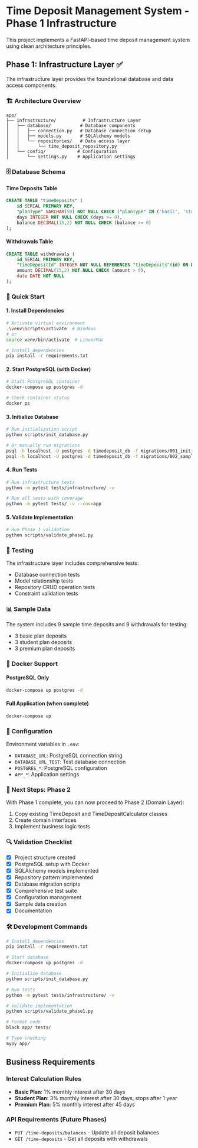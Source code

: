 # Time Deposit Management System - Phase 1 Infrastructure

This project implements a FastAPI-based time deposit management system using clean architecture principles.

## Phase 1: Infrastructure Layer ✅

The infrastructure layer provides the foundational database and data access components.

### 🏗️ Architecture Overview

```
app/
├── infrastructure/          # Infrastructure Layer
│   ├── database/           # Database components
│   │   ├── connection.py   # Database connection setup
│   │   ├── models.py       # SQLAlchemy models
│   │   └── repositories/   # Data access layer
│   │       └── time_deposit_repository.py
│   └── config/            # Configuration
│       └── settings.py    # Application settings
```

### 🗄️ Database Schema

#### Time Deposits Table
```sql
CREATE TABLE "timeDeposits" (
    id SERIAL PRIMARY KEY,
    "planType" VARCHAR(50) NOT NULL CHECK ("planType" IN ('basic', 'student', 'premium')),
    days INTEGER NOT NULL CHECK (days >= 0),
    balance DECIMAL(15,2) NOT NULL CHECK (balance >= 0)
);
```

#### Withdrawals Table
```sql
CREATE TABLE withdrawals (
    id SERIAL PRIMARY KEY,
    "timeDepositId" INTEGER NOT NULL REFERENCES "timeDeposits"(id) ON DELETE CASCADE,
    amount DECIMAL(15,2) NOT NULL CHECK (amount > 0),
    date DATE NOT NULL
);
```

### 🚀 Quick Start

#### 1. Install Dependencies
```bash
# Activate virtual environment
.\venv\Scripts\activate  # Windows
# or
source venv/bin/activate  # Linux/Mac

# Install dependencies
pip install -r requirements.txt
```

#### 2. Start PostgreSQL (with Docker)
```bash
# Start PostgreSQL container
docker-compose up postgres -d

# Check container status
docker ps
```

#### 3. Initialize Database
```bash
# Run initialization script
python scripts/init_database.py

# Or manually run migrations
psql -h localhost -U postgres -d timedeposit_db -f migrations/001_init_database.sql
psql -h localhost -U postgres -d timedeposit_db -f migrations/002_sample_data.sql
```

#### 4. Run Tests
```bash
# Run infrastructure tests
python -m pytest tests/infrastructure/ -v

# Run all tests with coverage
python -m pytest tests/ -v --cov=app
```

#### 5. Validate Implementation
```bash
# Run Phase 1 validation
python scripts/validate_phase1.py
```

### 🧪 Testing

The infrastructure layer includes comprehensive tests:
- Database connection tests
- Model relationship tests
- Repository CRUD operation tests
- Constraint validation tests

### 📊 Sample Data

The system includes 9 sample time deposits and 9 withdrawals for testing:
- 3 basic plan deposits
- 3 student plan deposits
- 3 premium plan deposits

### 🐳 Docker Support

#### PostgreSQL Only
```bash
docker-compose up postgres -d
```

#### Full Application (when complete)
```bash
docker-compose up
```

### 🔧 Configuration

Environment variables in `.env`:
- `DATABASE_URL`: PostgreSQL connection string
- `DATABASE_URL_TEST`: Test database connection
- `POSTGRES_*`: PostgreSQL configuration
- `APP_*`: Application settings

### 📝 Next Steps: Phase 2

With Phase 1 complete, you can now proceed to Phase 2 (Domain Layer):
1. Copy existing TimeDeposit and TimeDepositCalculator classes
2. Create domain interfaces
3. Implement business logic tests

### 🔍 Validation Checklist

- [x] Project structure created
- [x] PostgreSQL setup with Docker
- [x] SQLAlchemy models implemented
- [x] Repository pattern implemented
- [x] Database migration scripts
- [x] Comprehensive test suite
- [x] Configuration management
- [x] Sample data creation
- [x] Documentation

### 🛠️ Development Commands

```bash
# Install dependencies
pip install -r requirements.txt

# Start database
docker-compose up postgres -d

# Initialize database
python scripts/init_database.py

# Run tests
python -m pytest tests/infrastructure/ -v

# Validate implementation
python scripts/validate_phase1.py

# Format code
black app/ tests/

# Type checking
mypy app/
```

## Business Requirements

### Interest Calculation Rules
- **Basic Plan**: 1% monthly interest after 30 days
- **Student Plan**: 3% monthly interest after 30 days, stops after 1 year
- **Premium Plan**: 5% monthly interest after 45 days

### API Requirements (Future Phases)
- `PUT /time-deposits/balances` - Update all deposit balances
- `GET /time-deposits` - Get all deposits with withdrawals